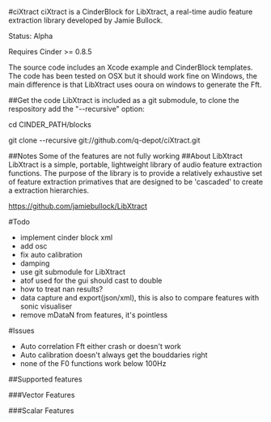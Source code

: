 #ciXtract
ciXtract is a CinderBlock for LibXtract, a real-time audio feature extraction library developed by Jamie Bullock.

Status: Alpha

Requires Cinder >= 0.8.5

The source code includes an Xcode example and CinderBlock templates.
The code has been tested on OSX but it should work fine on Windows, the main difference is that LibXtract uses ooura on windows to generate the Fft.


##Get the code
LibXtract is included as a git submodule, to clone the respository add the "--recursive" option:

cd CINDER_PATH/blocks

git clone --recursive git://github.com/q-depot/ciXtract.git


##Notes
Some of the features are not fully working
##About LibXtract
LibXtract is a simple, portable, lightweight library of audio feature extraction functions. The purpose of the library is to provide a relatively exhaustive set of feature extraction primatives that are designed to be 'cascaded' to create a extraction hierarchies.

https://github.com/jamiebullock/LibXtract

#Todo

* implement cinder block xml
* add osc
* fix auto calibration
* damping
* use git submodule for LibXtract
* atof used for the gui should cast to double
* how to treat nan results?
* data capture and export(json/xml), this is also to compare features with sonic visualiser
* remove mDataN from features, it's pointless


#Issues

* Auto correlation Fft either crash or doesn't work
* Auto calibration doesn't always get the bouddaries right
* none of the F0 functions work below 100Hz

##Supported features


###Vector Features

###Scalar Features

